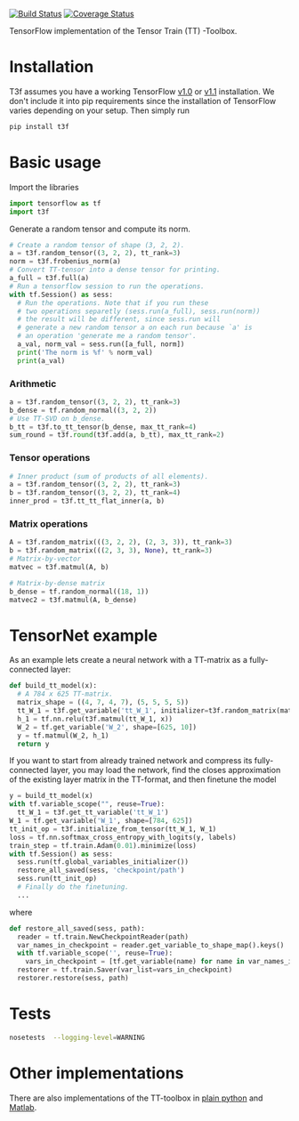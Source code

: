 [![Build Status](https://travis-ci.org/Bihaqo/t3f.svg?branch=develop)](https://travis-ci.org/Bihaqo/t3f)
[![Coverage Status](https://coveralls.io/repos/github/Bihaqo/t3f/badge.svg?branch=develop)](https://coveralls.io/github/Bihaqo/t3f?branch=develop)

TensorFlow implementation of the Tensor Train (TT) -Toolbox.

# Installation
T3f assumes you have a working TensorFlow [v1.0](https://www.tensorflow.org/versions/r1.0/install/) or [v1.1](https://www.tensorflow.org/versions/r1.1/install/) installation.
We don't include it into pip requirements since the installation of TensorFlow varies depending on your setup.
Then simply run
```bash
pip install t3f
```

# Basic usage
Import the libraries
```python
import tensorflow as tf
import t3f
```

Generate a random tensor and compute its norm.
```python
# Create a random tensor of shape (3, 2, 2).
a = t3f.random_tensor((3, 2, 2), tt_rank=3)
norm = t3f.frobenius_norm(a)
# Convert TT-tensor into a dense tensor for printing.
a_full = t3f.full(a)
# Run a tensorflow session to run the operations.
with tf.Session() as sess:
  # Run the operations. Note that if you run these
  # two operations separetly (sess.run(a_full), sess.run(norm))
  # the result will be different, since sess.run will
  # generate a new random tensor a on each run because `a' is
  # an operation 'generate me a random tensor'.
  a_val, norm_val = sess.run([a_full, norm])
  print('The norm is %f' % norm_val)
  print(a_val)
```

### Arithmetic
```python
a = t3f.random_tensor((3, 2, 2), tt_rank=3)
b_dense = tf.random_normal((3, 2, 2))
# Use TT-SVD on b_dense.
b_tt = t3f.to_tt_tensor(b_dense, max_tt_rank=4)
sum_round = t3f.round(t3f.add(a, b_tt), max_tt_rank=2)
```

### Tensor operations
```python
# Inner product (sum of products of all elements).
a = t3f.random_tensor((3, 2, 2), tt_rank=3)
b = t3f.random_tensor((3, 2, 2), tt_rank=4)
inner_prod = t3f.tt_tt_flat_inner(a, b)
```

### Matrix operations
```python
A = t3f.random_matrix(((3, 2, 2), (2, 3, 3)), tt_rank=3)
b = t3f.random_matrix(((2, 3, 3), None), tt_rank=3)
# Matrix-by-vector
matvec = t3f.matmul(A, b)

# Matrix-by-dense matrix
b_dense = tf.random_normal((18, 1))
matvec2 = t3f.matmul(A, b_dense)
```


# TensorNet example
As an example lets create a neural network with a TT-matrix as a fully-connected layer:
```python
def build_tt_model(x):
  # A 784 x 625 TT-matrix.
  matrix_shape = ((4, 7, 4, 7), (5, 5, 5, 5))
  tt_W_1 = t3f.get_variable('tt_W_1', initializer=t3f.random_matrix(matrix_shape))
  h_1 = tf.nn.relu(t3f.matmul(tt_W_1, x))
  W_2 = tf.get_variable('W_2', shape=[625, 10])
  y = tf.matmul(W_2, h_1)
  return y
```

If you want to start from already trained network and compress its fully-connected layer, you may load the network, find the closes approximation of the existing layer matrix in the TT-format, and then finetune the model
```python
y = build_tt_model(x)
with tf.variable_scope("", reuse=True):
  tt_W_1 = t3f.get_tt_variable('tt_W_1')
W_1 = tf.get_variable('W_1', shape=[784, 625])
tt_init_op = t3f.initialize_from_tensor(tt_W_1, W_1)
loss = tf.nn.softmax_cross_entropy_with_logits(y, labels)
train_step = tf.train.Adam(0.01).minimize(loss)
with tf.Session() as sess:
  sess.run(tf.global_variables_initializer())
  restore_all_saved(sess, 'checkpoint/path')
  sess.run(tt_init_op)
  # Finally do the finetuning.
  ...
```
where
```python
def restore_all_saved(sess, path):
  reader = tf.train.NewCheckpointReader(path)
  var_names_in_checkpoint = reader.get_variable_to_shape_map().keys()
  with tf.variable_scope('', reuse=True):
    vars_in_checkpoint = [tf.get_variable(name) for name in var_names_in_checkpoint]
  restorer = tf.train.Saver(var_list=vars_in_checkpoint)
  restorer.restore(sess, path)
```

# Tests
```bash
nosetests  --logging-level=WARNING
```

# Other implementations
There are also implementations of the TT-toolbox in [plain python](https://github.com/oseledets/ttpy) and [Matlab](https://github.com/oseledets/TT-Toolbox).